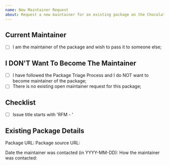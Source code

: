 ```yaml
---
name: New Maintainer Request
about: Request a new maintainer for an existing package on the Chocolatey Community Repository?
---
```


<!--
If you want to request a new maintainer for a package that you DO NOT MAINTAIN, please ensure you have followed the Package Triage Process - https://chocolatey.org/docs/package-triage-process - specifically you have contacted the maintainer using the 'Contact Maintainer' link on the package page.

If you have followed the Package Triage Process above and want to request to become the maintainer of a package that you DO NOT MAINTAIN, please go to the package page and click the 'Contact Site Admins' link and complete the details.

If you have followed the Package Triage Process above and do not want to request to become the maintainer of a package that you DO NOT MAINTAIN, please continue.

Please ensure the issue title starts with 'RFM - ' - for example 'RFM - adobe-reader'
Please also ensure that the issue title matches the identifier of the package.

Please ensure you have the package URL from https://chocolatey.org/packages before continuing.

NOTE: Keep in mind we have an etiquette regarding communication that we expect folks to observe when they are looking for support in the Chocolatey community - https://github.com/chocolatey/chocolatey-package-requests/blob/master/README.md#etiquette-regarding-communication

PLEASE REMOVE ALL COMMENTS ONCE YOU HAVE READ THEM.

Please remove the 'Current Maintainer' section if you are not the current maintainer of the package,
otherwise if you are the current maintainer of the package please remove the 'I DON'T Want To Become The Maintainer' section.

-->

## Current Maintainer

<!-- If you are not confirmed as a known maintainer, you may be asked to take additional steps to confirm your user account -->

- [ ] I am the maintainer of the package and wish to pass it to someone else;

## I DON'T Want To Become The Maintainer

- [ ] I have followed the Package Triage Process and I do NOT want to become maintainer of the package;
- [ ] There is no existing open maintainer request for this package;

## Checklist

- [ ] Issue title starts with 'RFM - '

## Existing Package Details

<!-- You may leave the URLs empty as long as the issue title matches the identifier of the package -->

Package URL:
Package source URL:

<!-- please remove the following section if you are the current maintainer of the package, otherwise fill out the details -->

Date the maintainer was contacted (in YYYY-MM-DD):
How the maintainer was contacted:
